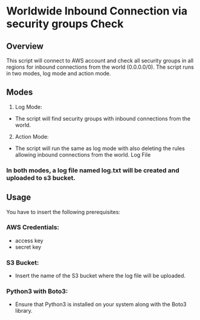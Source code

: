 # Worldwide Inbound Connection via security groups Check
## Overview
This script will connect to AWS account and check all security groups in all regions for inbound connections from the world (0.0.0.0/0). The script runs in two modes, log mode and action mode.

## Modes
1. Log Mode:
- The script will find security groups with inbound connections from the world.
2. Action Mode:
- The script will run the same as log mode with also deleting the rules allowing inbound connections from the world.
Log File

### In both modes, a log file named log.txt will be created and uploaded to s3 bucket.

## Usage
You have to insert the following prerequisites:

### AWS Credentials:
- access key 
- secret key
  
### S3 Bucket:
- Insert the name of the S3 bucket where the log file will be uploaded.

### Python3 with Boto3:
- Ensure that Python3 is installed on your system along with the Boto3 library.
